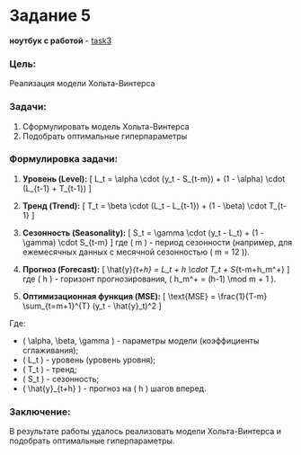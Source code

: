 # Задание 5
**ноутбук с работой** - [task3](https://github.com/alkomarova/math_modeling/blob/task5/task5.ipynb)
### Цель:
Реализация модели Хольта-Винтерса

### Задачи: 
1. Сформулировать модель Хольта-Винтерса
2. Подобрать оптимальные гиперпараметры

### Формулировка задачи: 
1. **Уровень (Level):**
   \[ L_t = \alpha \cdot (y_t - S_{t-m}) + (1 - \alpha) \cdot (L_{t-1} + T_{t-1}) \]

2. **Тренд (Trend):**
   \[ T_t = \beta \cdot (L_t - L_{t-1}) + (1 - \beta) \cdot T_{t-1} \]

3. **Сезонность (Seasonality):**
   \[ S_t = \gamma \cdot (y_t - L_t) + (1 - \gamma) \cdot S_{t-m} \]
   где \( m \) - период сезонности (например, для ежемесячных данных с месячной сезонностью \( m = 12 \)).

4. **Прогноз (Forecast):**
   \[ \hat{y}_{t+h} = L_t + h \cdot T_t + S_{t-m+h_m^+} \]
   где \( h \) - горизонт прогнозирования, \( h_m^+ = (h-1) \mod m + 1 \).

5. **Оптимизационная функция (MSE):**
   \[ \text{MSE} = \frac{1}{T-m} \sum_{t=m+1}^{T} (y_t - \hat{y}_t)^2 \]

Где:
- \( \alpha, \beta, \gamma \) - параметры модели (коэффициенты сглаживания);
- \( L_t \) - уровень (уровень уровня);
- \( T_t \) - тренд;
- \( S_t \) - сезонность;
- \( \hat{y}_{t+h} \) - прогноз на \( h \) шагов вперед.


### Заключение: 
В результате работы удалось реализовать модели Хольта-Винтерса и подобрать оптимальные гиперпараметры.
